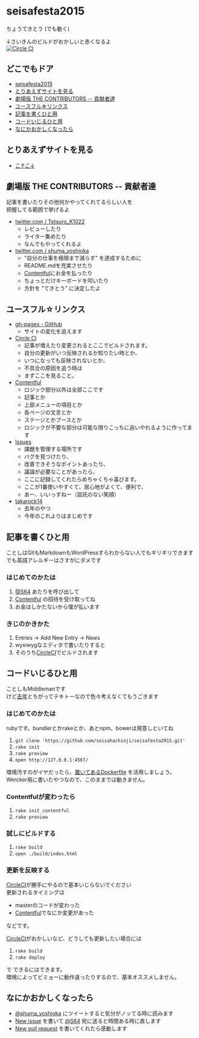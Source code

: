 # seisafesta2015

ちょうてきとう (でも動く)

↓さいきんのビルドがおかしいと赤くなるよ  
[![Circle CI](https://circleci.com/gh/seisahachioji/seisafesta2015/tree/master.svg?style=svg)](https://circleci.com/gh/seisahachioji/seisafesta2015/tree/master)

## どこでもドア
- [seisafesta2015](#seisafesta2015)
- [とりあえずサイトを見る](#とりあえずサイトを見る)
- [劇場版 THE CONTRIBUTORS -- 貢献者達](#劇場版-the-contributors----貢献者達)
- [ユースフル☆リンクス](#ユースフルリンクス)
- [記事を書くひと用](#記事を書くひと用)
- [コードいじるひと用](#コードいじるひと用)
- [なにかおかしくなったら](#なにかおかしくなったら)

## とりあえずサイトを見る
- [こ↑こ↓](http://seisahachioji.github.io/seisafesta2015/)

## 劇場版 THE CONTRIBUTORS -- 貢献者達
記事を書いたりその他何かやってくれてるらしい人を  
把握してる範囲で挙げるよ

- [twitter.com / Tetsuro_K1022](https://twitter.com/Tetsuro_K1022)
  - レビューしたり
  - ライター集めたり
  - なんでもやってくれるよ
- [twitter.com / shuma_yoshioka](https://twitter.com/shuma_yoshioka)
  - "自分の仕事を極限まで減らす" を達成するために
  - README.mdを充実させたり
  - [Contentful](#ユースフルリンクス)にお金を払ったり
  - ちょっとだけキーボードを叩いたり
  - 方針を "てきとう" に決定したよ

## ユースフル☆リンクス
- [gh-pages - GitHub](https://github.com/seisahachioji/seisafesta2015/commits/gh-pages)
  - サイトの変化を追えます
- [Circle CI](https://circleci.com/gh/seisahachioji/seisafesta2015/tree/master)
  - 記事が増えたり変更されるとここでビルドされます。
  - 自分の更新がいつ反映されるか知りたい時とか、
  - いつになっても反映されないとか、
  - 不具合の原因を追う時は
  - まずここを見ること。
- [Contentful](https://app.contentful.com/spaces/culruq1g10hg)
  - ロジック部分以外は全部ここです
  - 記事とか
  - 上部メニューの項目とか
  - 各ページの文言とか
  - ステージとかブースとか
  - ロジックが不要な部分は可能な限りこっちに追いやれるように作ってます
- [Issues](https://github.com/seisahachioji/seisafesta2015/issues)
  - 課題を管理する場所です
  - バグを見つけたり、
  - 改善できそうなポイントあったり、
  - 議論が必要なことがあったら、
  - ここに記録してくれたらめちゃくちゃ喜びます。
  - ここが1番使いやすくて、居心地がよくて、便利で、
  - あー、いいっすねー（屈託のない笑顔）
- [takarock14](https://github.com/seisahachioji/takarock14)
  - 去年のやつ
  - 今年のこれよりはまじめです

## 記事を書くひと用
ことしはGitもMarkdownもWordPressすらわからない人でもギリギリできます  
でも英語アレルギーはさすがにダメです

### はじめてのかたは
1. [@S64](github.com/S64) あたりを呼び出して
2. [Contentful](https://app.contentful.com/spaces/culruq1g10hg) の招待を受け取ってね
3. お金はしかたないから僕が払います

### きじのかきかた
1. Entries -> Add New Entry -> News
2. wysiwygなエディタで書いたりすると
3. そのうち[CircleCI](#ユースフルリンクス)でビルドされます

## コードいじるひと用
ことしもMiddlemanです  
けど[去年](#ユースフルリンクス)とちがってテキトーなので色々考えなくてもうごきます

### はじめてのかたは
rubyです。bundlerとかrakeとか、あとnpm、bowerは用意しといてね

1. `git clone 'https://github.com/seisahachioji/seisafesta2015.git'`
2. `rake init`
3. `rake preview`
4. `open http://127.0.0.1:4567/`

環境汚すのがイヤだったら、[置いてあるDockerfile](./Dockerfile) を活用しましょう。  
Wercker用に書いたやつなので、このままでは動きません。

### Contentfulが変わったら
1. `rake init_contentful`
2. `rake preview`

### 試しにビルドする
1. `rake build`
2. `open ./build/index.html`

### 更新を反映する
[CircleCI](#ユースフルリンクス)が勝手にやるので基本いじらないでください  
更新されるタイミングは

- masterのコードが変わった
- [Contentful](#ユースフルリンクス)でなにか変更があった

などです。

[CircleCI](#ユースフルリンクス)がおかしいなど、どうしても更新したい場合には

1. `rake build`
2. `rake deploy`

で できるにはできます。  
環境によってビミョーに動作違ったりするので、基本オススメしません。

## なにかおかしくなったら
- [@shuma_yoshioka](https://twitter.com/shuma_yoshioka) にツイートすると気分がノッてる時に読みます  
- [New issue](../..//issues) を書いて [@S64](https://github.com/S64) 宛に送ると時間ある時に直します  
- [New pull request](../../pulls) を書いてくれたら感動します
